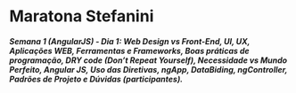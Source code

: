# Maratona Stefanini

##### Semana 1 (AngularJS) - Dia 1: Web Design vs Front-End, UI, UX, Aplicações WEB, Ferramentas e Frameworks, Boas práticas de programação, DRY code (Don’t Repeat Yourself), Necessidade vs Mundo Perfeito, Angular JS, Uso das Diretivas, ngApp, DataBiding, ngController, Padrões de Projeto e Dúvidas (participantes).
